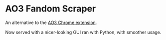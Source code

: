 # AO3 Fandom Scraper

An alternative to the [AO3 Chrome extension](https://github.com/tiangela1027/AO3-Chrome-Extension). 

Now served with a nicer-looking GUI ran with Python, with smoother usage.
